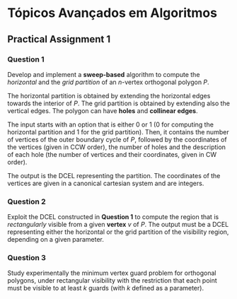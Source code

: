# Tópicos Avançados em Algoritmos
## Practical Assignment 1

### Question 1
Develop and implement a **sweep-based** algorithm to compute the *horizontal* and the *grid partition* of an *n*-vertex orthogonal polygon *P*.

The horizontal partition is obtained by extending the horizontal edges towards the interior of *P*. The grid partition is obtained by extending also the vertical edges. The polygon can have **holes** and **collinear edges**.

The input starts with an option that is either 0 or 1 (0 for computing the horizontal partition and 1 for the grid partition). Then, it contains the number of vertices of the outer boundary cycle of *P*, followed by the coordinates of the vertices (given in CCW order), the number of holes and the description of each hole (the number of vertices and their coordinates, given in CW order).

The output is the DCEL representing the partition. The coordinates of the vertices are given in a canonical cartesian system and are integers.

### Question 2
Exploit the DCEL constructed in **Question 1** to compute the region that is *rectangularly* visible from a given **vertex** *v* of *P*. The output must be a DCEL representing either the horizontal or the grid partition of the visibility region, depending on a given parameter.

### Question 3
Study experimentally the minimum vertex guard problem for orthogonal polygons, under rectangular visibility with the restriction that each point must be visible to at least *k* guards (with *k* defined as a parameter).
